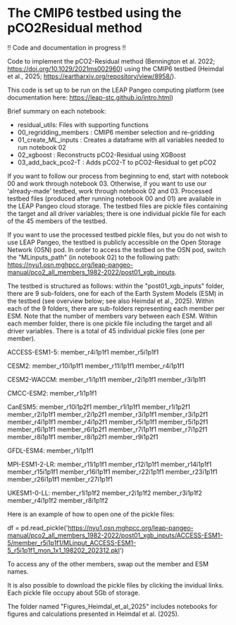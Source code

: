 # The CMIP6 testbed using the pCO2Residual method

!! Code and documentation in progress !!

Code to implement the pCO2-Residual method (Bennington et al. 2022; https://doi.org/10.1029/2021ms002960) using the CMIP6 testbed (Heimdal et al., 2025; https://eartharxiv.org/repository/view/8958/).  

This code is set up to be run on the LEAP Pangeo computing platform (see documentation here: https://leap-stc.github.io/intro.html)

Brief summary on each notebook:
- residual_utils: Files with supporting functions
- 00_regridding_members : CMIP6 member selection and re-gridding 
- 01_create_ML_inputs : Creates a dataframe with all variables needed to run notebook 02
- 02_xgboost : Reconstructs pCO2-Residual using XGBoost
- 03_add_back_pco2-T : Adds pCO2-T to pCO2-Residual to get pCO2

If you want to follow our process from beginning to end, start with notebook 00 and work through notebook 03. Otherwise, if you want to use our 'already-made' testbed, work through notebook 02 and 03. Processed testbed files (produced after running notebook 00 and 01) are available in the LEAP Pangeo cloud storage. The testbed files are pickle files containing the target and all driver variables; there is one individual pickle file for each of the 45 members of the testbed. 

If you want to use the processed testbed pickle files, but you do not wish to use LEAP Pangeo, the testbed is publicly accessible on the Open Storage Network (OSN) pod. In order to access the testbed on the OSN pod, switch the "MLinputs_path" (in notebook 02) to the following path: https://nyu1.osn.mghpcc.org/leap-pangeo-manual/pco2_all_members_1982-2022/post01_xgb_inputs. 

The testbed is structured as follows: within the "post01_xgb_inputs" folder, there are 9 sub-folders, one for each of the Earth System Models (ESM) in the testbed (see overview below; see also Heimdal et al., 2025). Within each of the 9 folders, there are sub-folders representing each member per ESM. Note that the number of members vary between each ESM. Within each member folder, there is one pickle file including the target and all driver variables. There is a total of 45 individual pickle files (one per member). 

ACCESS-ESM1-5:
  member_r4i1p1f1
  member_r5i1p1f1

CESM2:
  member_r10i1p1f1
  member_r11i1p1f1
  member_r4i1p1f1

CESM2-WACCM:
  member_r1i1p1f1
  member_r2i1p1f1
  member_r3i1p1f1

CMCC-ESM2:
  member_r1i1p1f1

CanESM5:
  member_r10i1p2f1
  member_r1i1p1f1
  member_r1i1p2f1
  member_r2i1p1f1
  member_r2i1p2f1
  member_r3i1p1f1
  member_r3i1p2f1
  member_r4i1p1f1
  member_r4i1p2f1
  member_r5i1p1f1
  member_r5i1p2f1
  member_r6i1p1f1
  member_r6i1p2f1
  member_r7i1p1f1
  member_r7i1p2f1
  member_r8i1p1f1
  member_r8i1p2f1
  member_r9i1p2f1

GFDL-ESM4:
  member_r1i1p1f1

MPI-ESM1-2-LR:
  member_r11i1p1f1
  member_r12i1p1f1
  member_r14i1p1f1
  member_r15i1p1f1
  member_r16i1p1f1
  member_r22i1p1f1
  member_r23i1p1f1
  member_r26i1p1f1
  member_r27i1p1f1

UKESM1-0-LL:
  member_r1i1p1f2
  member_r2i1p1f2
  member_r3i1p1f2
  member_r4i1p1f2
  member_r8i1p1f2

Here is an example of how to open one of the pickle files:

df = pd.read_pickle('https://nyu1.osn.mghpcc.org/leap-pangeo-manual/pco2_all_members_1982-2022/post01_xgb_inputs/ACCESS-ESM1-5/member_r5i1p1f1/MLinput_ACCESS-ESM1-5_r5i1p1f1_mon_1x1_198202_202312.pkl')

To access any of the other members, swap out the member and ESM names.

It is also possible to download the pickle files by clicking the invidual links. Each pickle file occupy about 5Gb of storage.

The folder named "Figures_Heimdal_et_al_2025" includes notebooks for figures and calculations presented in Heimdal et al. (2025).
